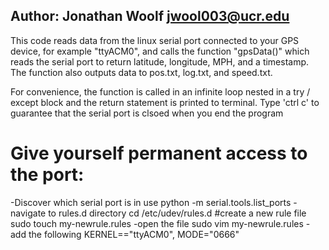 ## Author: Jonathan Woolf jwool003@ucr.edu

This code reads data from the linux serial port connected to your GPS device,
for example "ttyACM0", and calls the function "gpsData()" which reads the serial
port to return latitude, longitude, MPH, and a timestamp. The function also
outputs data to pos.txt, log.txt, and speed.txt.

For convenience, the function is called in an infinite loop nested in a
try / except block and the return statement is printed to terminal. Type 'ctrl c'
to guarantee that the serial port is clsoed when you end the program

# Give yourself permanent access to the port:
-Discover which serial port is in use
python -m serial.tools.list_ports
-navigate to rules.d directory
cd /etc/udev/rules.d
#create a new rule file
sudo touch my-newrule.rules
-open the file
sudo vim my-newrule.rules
-add the following
KERNEL=="ttyACM0", MODE="0666"
